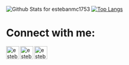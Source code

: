![Github Stats for estebanmc1753](https://github-readme-stats.vercel.app/api?username=estebanmc1753&show_icons=true&hide_border=true&title_color=6CA0FF&icon_color=6CA0FF&bg_color=ffffff)
[![Top Langs](https://github-readme-stats.vercel.app/api/top-langs/?username=estebanmc1753&layout=compact)](https://github.com/anuraghazra/github-readme-stats)

# Connect with me:
[<img align="left" alt="estebanmc1753 | GMail" width="35px" src="https://cdn-icons-png.flaticon.com/512/5968/5968534.png" />][gmail]
[<img align="left" alt="estebanmc1753 | Instagram" width="35px" src="https://cdn-icons-png.flaticon.com/512/2111/2111463.png" />][instagram]
[<img align="left" alt="estebanmc1753 | LinkedIn" width="35px" src="https://cdn-icons-png.flaticon.com/512/174/174857.png" />][linkedin]

[gmail]: mailto:estebanmc1753@gmail.com?Subject=Contacto
[instagram]: https://www.instagram.com/estebanmc1753/
[linkedin]: https://www.linkedin.com/in/estebanmc1753/
